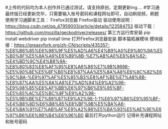 #上传的代码均为本人创作并已通过测试，请支持原创，定期更新ing....
#学习通最终版已经更新完毕，只需要输入账号密码和课程网址即可，自动刷视频，刷题
使用学习通脚本工具：
Firefox浏览器
Firefox驱动 
驱动使用说明：https://blog.csdn.net/qq_47959003/article/details/123584753
驱动下载：https://github.com/mozilla/geckodriver/releases/
第三方运行库安装
pip install webdriver
pip install time
打开Firefox浏览器安装
脚本猫拓展模块
模块链接：https://greasyfork.org/zh-CN/scripts/435357-%E8%B6%85%E6%98%9F%E5%AD%A6%E4%B9%A0%E9%80%9A%E5%B0%8F%E5%8A%A9%E6%89%8B-%E7%AB%A0%E8%8A%82-%E4%BD%9C%E4%B8%9A-%E8%80%83%E8%AF%95%E8%A6%86%E7%9B%9698-%E5%90%8E%E5%8F%B0%E8%87%AA%E5%8A%A8%E6%8C%82%E6%9C%BA-%E9%97%AF%E5%85%B3%E8%AF%BE%E7%A8%8B-%E8%87%AA%E5%8A%A8%E7%AD%94%E9%A2%98-%E9%98%85%E8%AF%BB%E6%97%B6%E9%95%BF-%E5%85%AC%E5%BC%8F%E9%A2%98-%E5%9B%BE%E7%89%87%E9%A2%98-1-1%E6%97%B6%E9%95%BF-%E4%B8%8D%E6%B8%85%E8%BF%9B%E5%BA%A6-%E4%BA%91%E7%AB%AF%E9%A2%98%E5%BA%93%E5%AE%9E%E6%97%B6%E6%9B%B4%E6%96%B0
最后打开python运行
记得补充课程网址和账号密码
